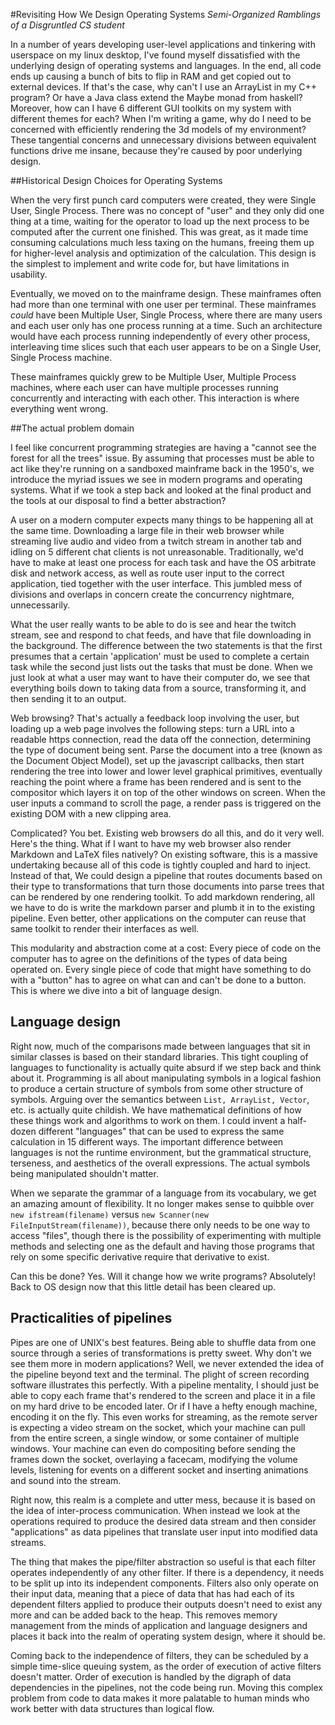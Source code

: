 #Revisiting How We Design Operating Systems
*Semi-Organized Ramblings of a Disgruntled CS student*

In a number of years developing user-level applications and tinkering with
userspace on my linux desktop, I've found myself dissatisfied with the
underlying design of operating systems and languages. In the end, all code ends
up causing a bunch of bits to flip in RAM and get copied out to external
devices. If that's the case, why can't I use an ArrayList in my C++ program? Or
have a Java class extend the Maybe monad from haskell? Moreover, how can I have
6 different GUI toolkits on my system with different themes for each? When I'm
writing a game, why do I need to be concerned with efficiently rendering the 3d
models of my environment? These tangential concerns and unnecessary divisions
between equivalent functions drive me insane, because they're caused by poor
underlying design.

##Historical Design Choices for Operating Systems

When the very first punch card computers were created, they were Single User,
Single Process. There was no concept of "user" and they only did one thing at a
time, waiting for the operator to load up the next process to be computed after
the current one finished. This was great, as it made time consuming calculations
much less taxing on the humans, freeing them up for higher-level analysis and
optimization of the calculation. This design is the simplest to implement
and write code for, but have limitations in usability.

Eventually, we moved on to the mainframe design. These mainframes often had more
than one terminal with one user per terminal. These mainframes *could* have been
Multiple User, Single Process, where there are many users and each user only
has one process running at a time. Such an architecture would have each process
running independently of every other process, interleaving time slices such that
each user appears to be on a Single User, Single Process machine.

These mainframes quickly grew to be Multiple User, Multiple Process machines,
where each user can have multiple processes running concurrently and interacting
with each other. This interaction is where everything went wrong.

##The actual problem domain

I feel like concurrent programming strategies are having a "cannot see the
forest for all the trees" issue. By assuming that processes must be able to act
like they're running on a sandboxed mainframe back in the 1950's, we introduce
the myriad issues we see in modern programs and operating systems. What if we
took a step back and looked at the final product and the tools at our disposal
to find a better abstraction?

A user on a modern computer expects many things to be happening all at the same
time. Downloading a large file in their web browser while streaming live audio
and video from a twitch stream in another tab and idling on 5 different chat
clients is not unreasonable. Traditionally, we'd have to make at least one
process for each task and have the OS arbitrate disk and network access, as well
as route user input to the correct application, tied together with the user
interface. This jumbled mess of divisions and overlaps in concern create the
concurrency nightmare, unnecessarily.

What the user really wants to be able to do is see and hear the twitch stream,
see and respond to chat feeds, and have that file downloading in the background.
The difference between the two statements is that the first presumes that a
certain 'application' must be used to complete a certain task while the second
just lists out the tasks that must be done. When we just look at what a user may
want to have their computer do, we see that everything boils down to
taking data from a source, transforming it, and then sending it to an output.

Web browsing? That's actually a feedback loop involving the user, but loading up
a web page involves the following steps: turn a URL into a readable https
connection, read the data off the connection, determining the type of document
being sent. Parse the document into a tree (known as the Document Object Model),
set up the javascript callbacks, then start rendering the tree into lower and
lower level graphical primitives, eventually reaching the point where a frame
has been rendered and is sent to the compositor which layers it on top of the
other windows on screen. When the user inputs a command to scroll the page, a
render pass is triggered on the existing DOM with a new clipping area.

Complicated? You bet. Existing web browsers do all this, and do it very well.
Here's the thing. What if I want to have my web browser also render Markdown and
LaTeX files natively? On existing software, this is a massive undertaking
because all of this code is tightly coupled and hard to inject. Instead of that,
We could design a pipeline that routes documents based on their type to
transformations that turn those documents into parse trees that can be rendered
by one rendering toolkit. To add markdown rendering, all we have to do is write
the markdown parser and plumb it in to the existing pipeline. Even better, other
applications on the computer can reuse that same toolkit to render their
interfaces as well.

This modularity and abstraction come at a cost: Every piece of code on the
computer has to agree on the definitions of the types of data being operated on.
Every single piece of code that might have something to do with a "button" has
to agree on what can and can't be done to a button. This is where we dive into a
bit of language design.

## Language design

Right now, much of the comparisons made between languages that sit in similar
classes is based on their standard libraries. This tight coupling of languages
to functionality is actually quite absurd if we step back and think about it.
Programming is all about manipulating symbols in a logical fashion to produce
a certain structure of symbols from some other structure of symbols. Arguing
over the semantics between `List, ArrayList, Vector`, etc. is actually quite
childish. We have mathematical definitions of how these things work and
algorithms to work on them. I could invent a half-dozen different "languages"
that can be used to express the same calculation in 15 different ways. The
important difference between languages is not the runtime environment, but the
grammatical structure, terseness, and aesthetics of the overall expressions. The
actual symbols being manipulated shouldn't matter.

When we separate the grammar of a language from its vocabulary, we get an
amazing amount of flexibility. It no longer makes sense to quibble over `new
ifstream(filename)` versus `new Scanner(new FileInputStream(filename))`, because
there only needs to be one way to access "files", though there is the
possibility of experimenting with multiple methods and selecting one as the
default and having those programs that rely on some specific derivative require
that derivative to exist.

Can this be done? Yes. Will it change how we write programs? Absolutely! Back to
OS design now that this little detail has been cleared up.

## Practicalities of pipelines

Pipes are one of UNIX's best features. Being able to shuffle data from one
source through a series of transformations is pretty sweet. Why don't we see
them more in modern applications? Well, we never extended the idea of the
pipeline beyond text and the terminal. The plight of screen recording software
illustrates this perfectly. With a pipeline mentality, I should just be able to
copy each frame that's rendered to the screen and place it in a file on my hard
drive to be encoded later. Or if I have a hefty enough machine, encoding it on
the fly. This even works for streaming, as the remote server is expecting a
video stream on the socket, which your machine can pull from the entire screen,
a single window, or some container of multiple windows. Your machine can even do
compositing before sending the frames down the socket, overlaying a facecam,
modifying the volume levels, listening for events on a different socket and
inserting animations and sound into the stream.

Right now, this realm is a complete and utter mess, because it is based on the
idea of inter-process communication. When instead we look at the operations
required to produce the desired data stream and then consider "applications" as
data pipelines that translate user input into modified data streams.

The thing that makes the pipe/filter abstraction so useful is that each filter
operates independently of any other filter. If there is a dependency, it needs
to be split up into its independent components. Filters also only operate on
their input data, meaning that a piece of data that has had each of its
dependent filters applied to produce their outputs doesn't need to exist any
more and can be added back to the heap. This removes memory management from the
minds of application and language designers and places it back into the realm of
operating system design, where it should be.

Coming back to the independence of filters, they can be scheduled by a simple
time-slice queuing system, as the order of execution of active filters doesn't
matter. Order of execution is handled by the digraph of data dependencies in
the pipelines, not the code being run. Moving this complex problem from code to
data makes it more palatable to human minds who work better with data structures
than logical flow.
